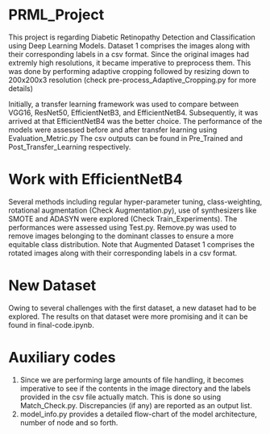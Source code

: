 # PRML_Project
This project is regarding Diabetic Retinopathy Detection and Classification using Deep Learning Models. Dataset 1 comprises the images along with their corresponding labels in a csv format.
Since the original images had extremly high resolutions, it became imperative to preprocess them. This was done by performing adaptive cropping followed by resizing down to 200x200x3 resolution (check pre-process_Adaptive_Cropping.py for more details)

Initially, a transfer learning framework was used to compare between VGG16, ResNet50, EfficientNetB3, and EfficientNetB4. 
Subsequently, it was arrived at that EfficientNetB4 was the better choice.
The performance of the models were assessed before and after transfer learning using Evaluation_Metric.py
The csv outputs can be found in Pre_Trained and Post_Transfer_Learning respectively.

# Work with EfficientNetB4

Several methods including regular hyper-parameter tuning, class-weighting, rotational augmentation (Check Augmentation.py), use of synthesizers like SMOTE and ADASYN were explored (Check Train_Experiments). The performances were assessed using Test.py.
Remove.py was used to remove images belonging to the dominant classes to ensure a more equitable class distribution.
Note that Augmented Dataset 1 comprises the rotated images along with their corresponding labels in a csv format.

# New Dataset

Owing to several challenges with the first dataset, a new dataset had to be explored. The results on that dataset were more promising and it can be found in final-code.ipynb.

# Auxiliary codes

1. Since we are performing large amounts of file handling, it becomes imperative to see if the contents in the image directory and the labels provided in the csv file actually match. This is done so using Match_Check.py. Discrepancies (if any) are reported as an output list.
2. model_info.py provides a detailed flow-chart of the model architecture, number of node and so forth.
